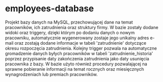 # employees-database
Projekt bazy danych na MySQL, przechowującej dane na temat pracowników, ich zatrudnienia oraz struktury firmy.
W bazie zostały dodane widoki oraz triggery, dzięki którym po dodaniu danych o nowym pracowniku, 
automatycznie wygenerowany zostaje jego unikalny adres e-mail oraz zostają dodane informacje w 
tabeli 'zatrudnienie' dotyczące okresu rozpoczęcia zatrudnienia. Kolejny trigger pozwala na automatyczne 
gromadzenie danych byłych pracowników w tabeli 'zatrudnienie_historia' poprzez przypisanie daty zakończenia 
zatrudnienia jako daty usunięcia pracownika z bazy. W bazie użyto również procedury pozwalającej na sprawne 
pobieranie informacji na temat rocznych oraz miesięcznych wynagrodzeniach lub premiach pracowników.
